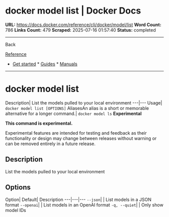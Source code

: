 # docker model list | Docker Docs

**URL:** https://docs.docker.com/reference/cli/docker/model/list
**Word Count:** 786
**Links Count:** 479
**Scraped:** 2025-07-16 01:57:40
**Status:** completed

---

Back

[Reference](https://docs.docker.com/reference/)

  * [Get started](https://docs.docker.com/get-started/)   * [Guides](https://docs.docker.com/guides/)   * [Manuals](https://docs.docker.com/manuals/)

* * *

# docker model list

Description| List the models pulled to your local environment   ---|---   Usage| `docker model list [OPTIONS]`   AliasesAn alias is a short or memorable alternative for a longer command.| `docker model ls`      **Experimental**

**This command is experimental.**

Experimental features are intended for testing and feedback as their functionality or design may change between releases without warning or can be removed entirely in a future release.

## Description

List the models pulled to your local environment

## Options

Option| Default| Description   ---|---|---   `--json`| | List models in a JSON format   `--openai`| | List models in an OpenAI format   `-q, --quiet`| | Only show model IDs